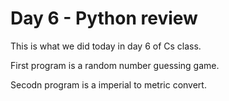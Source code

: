 # Day 6 - Python review

This is what we did today in day 6 of Cs class.

First program is a random number guessing game.

Secodn program is a imperial to metric convert.
